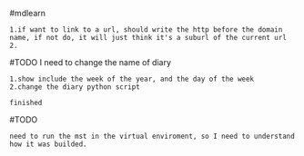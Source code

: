 #mdlearn
    
    1.if want to link to a url, should write the http before the domain name, if not do, it will just think it's a suburl of the current url
    2.

#TODO I need to change the name of diary
    
    1.show include the week of the year, and the day of the week
    2.change the diary python script
    
    finished


#TODO
    
    need to run the mst in the virtual enviroment, so I need to understand how it was builded.

